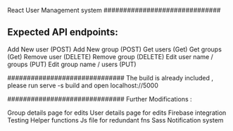 React User Management system
##############################


Expected API endpoints:
----------------------
Add New user (POST)
Add New group (POST)
Get users (Get)
Get groups (Get)
Remove user (DELETE)
Remove group (DELETE)
Edit user name / groups (PUT)
Edit group name / users (PUT)

##############################
The build is already included , please run serve -s build and open localhost://5000

##############################
Further Modifications :

Group details page for edits
User details page for edits 
Firebase integration
Testing
Helper functions Js file for redundant fns
Sass
Notification system 
